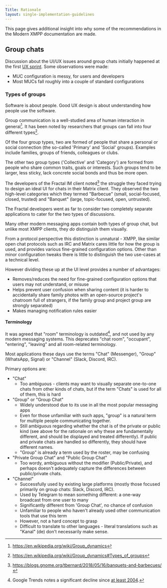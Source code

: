 ```yaml
---
Title: Rationale
layout: single-implementation-guidelines
---
```


This page gives additional insight into why some of the recommendations
in the Modern XMPP documentation are made.

## Group chats

Discussion about the UI/UX issues around group chats initially happened
at the first [UX sprint](/implementation-guidelines/2019-01-brussels.md). Some observations
were made:

* MUC configuration is messy, for users and developers
* Most MUCs fall roughly into a couple of standard configurations

### Types of groups

Software is about people. Good UX design is about understanding how
people use the software.

Group communication is a well-studied area of human interaction in
general[^wp-group-dynamics]. It has been noted by researchers that
groups can fall into four different types[^wp-group-types].

Of the four group types, two are formed of people that share a personal
or social connection (the so-called 'Primary' and 'Social' groups). Examples
include families, groups of friends, colleagues or clubs.

The other two group types ('Collective' and 'Category') are formed from
people who share common traits, goals or interests. Such groups tend
to be larger, less sticky, lack concrete social bonds and thus be more
open.

The developers of the Fractal IM client noted[^banquets-bbqs] the struggle
they faced trying to design an ideal UI for chats in their Matrix client.
They observed the two high-level categories which they termed "Barbecue"
(small, social-focused, closed, trusted) and "Banquet" (large,
topic-focused, open, untrusted).

The Fractal developers went as far to consider two completely separate
applications to cater for the two types of discussions.

Many other modern messaging apps contain both types of group chat, but
unlike most XMPP clients, they *do* distinguish them visually.

From a protocol perspective this distinction is unnatural - XMPP, like
similar open chat protocols such as IRC and Matrix cares little for how
the group is used, and provides various fine-grained configuration options.
Other than minor configuration tweaks there is little to distinguish the
two use-cases at a technical level.

However dividing these up at the UI level provides a number of advantages:

* Removes/reduces the need for fine-grained configuration options that users
    may not understand, or misuse
* Helps prevent user confusion when sharing content (it is harder to
    accidentally share family photos with an open-source project's chatroom
    full of strangers, if the family group and project group are strongly
    separated)
* Makes managing notification rules easier

#### Terminology

It was agreed that "room" terminology is outdated[^trend-chat-room], and not used by
any modern messaging systems. This deprecates "chat room", "occupant", "entering",
"leaving" and all room-related terminology.

Most applications these days use the terms "Chat" (Messenger), "Group" (WhatsApp, Signal)
or "Channel" (Slack, Discord, IRC).

Primary options are:

- "Chat"
    - Too ambiguous - clients may want to visually separate one-to-one chats
      from other kinds of chats, but if the term "Chats" is used for all of them,
      this is hard
- "Group" or "Group Chat"
    - Widely understood due to its use in all the most popular messaging apps
    - Even for those unfamiliar with such apps, "group" is a natural term for
      multiple people communicating together.
    - Still ambiguous regarding whether the chat is of the private or public kind
      (see above for the rationale on why these are fundamentally different, and should
      be displayed and treated differently). If public and private chats are handled
      so differently, they should have different names.
    - "Group" is already a term used by the roster, may be confusing
- "Private Group Chat" and "Public Group Chat"
    - Too wordy, ambiguous without the modifier (Public/Private), and perhaps doesn't
    adequately capture the differences between public/private chats.
- "Channel"
    - Successfully used by existing large platforms (mostly those focused primarily on
      group chats: Slack, Discord, IRC).
    - Used by Telegram to mean something different: a one-way broadcast from one user to many
    - Significantly different from 'Group Chat', no chance of confusion
    - Unfamiliar to people who haven't already used other communication tools that use
      this term
    - However, not a hard concept to grasp
    - Difficult to translate to other languages - literal translations such as "Kanal" (de)
      don't necessarily make sense.

<!-- Footnotes -->

[^wp-group-dynamics]: https://en.wikipedia.org/wiki/Group_dynamics
[^wp-group-types]: https://en.wikipedia.org/wiki/Group_dynamics#Types_of_groups
[^banquets-bbqs]: https://blogs.gnome.org/tbernard/2018/05/16/banquets-and-barbecues/
[^trend-chat-room]: Google Trends notes a significant decline since
    [at least 2004](https://trends.google.com/trends/explore?date=all&q=chat%20room).
